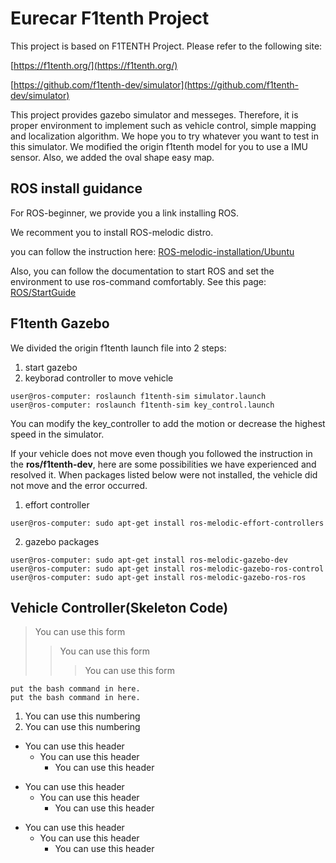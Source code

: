 # Eurecar F1tenth Project
This project is based on F1TENTH Project.
Please refer to the following site:

[https://f1tenth.org/](https://f1tenth.org/)

[https://github.com/f1tenth-dev/simulator](https://github.com/f1tenth-dev/simulator)

This project provides gazebo simulator and messeges. 
Therefore, it is proper environment to implement such as vehicle control, simple mapping and localization algorithm. We hope you to try whatever you want to test in this simulator. We modified the origin f1tenth model for you to use a IMU sensor. Also, we added the oval shape easy map. 

## ROS install guidance
For ROS-beginner, we provide you a link installing ROS.

We recomment you to install ROS-melodic distro.

you can follow the instruction here:
[ROS-melodic-installation/Ubuntu](http://wiki.ros.org/melodic/Installation/Ubuntu)

Also, you can follow the documentation to start ROS and set the environment to use ros-command comfortably.
See this page: [ROS/StartGuide](http://wiki.ros.org/ROS/StartGuide)

## F1tenth Gazebo 
We divided the origin f1tenth launch file into 2 steps: 
1. start gazebo
2. keyborad controller to move vehicle
```
user@ros-computer: roslaunch f1tenth-sim simulator.launch
user@ros-computer: roslaunch f1tenth-sim key_control.launch
```
You can modify the key_controller to add the motion or decrease the highest speed in the simulator.

If your vehicle does not move even though you followed the instruction in the **ros/f1tenth-dev**, here are some possibilities we have experienced and resolved it. When packages listed below were not installed, the vehicle did not move and the error occurred. 

1. effort controller
```
user@ros-computer: sudo apt-get install ros-melodic-effort-controllers
```
2. gazebo packages
```
user@ros-computer: sudo apt-get install ros-melodic-gazebo-dev
user@ros-computer: sudo apt-get install ros-melodic-gazebo-ros-control
user@ros-computer: sudo apt-get install ros-melodic-gazebo-ros-ros
``` 


## Vehicle Controller(Skeleton Code) 
> You can use this form
>	> You can use this form
> > > You can use this form

```
put the bash command in here.
put the bash command in here.
```

1. You can use this numbering
2. You can use this numbering

* You can use this header
  * You can use this header
    * You can use this header

+ You can use this header
  + You can use this header
    + You can use this header

- You can use this header
  - You can use this header
    - You can use this header
 
